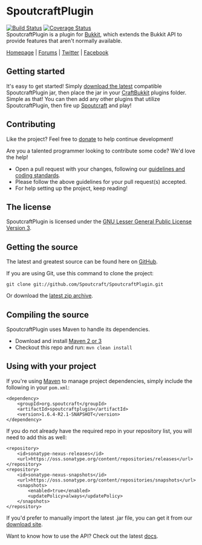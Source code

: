 SpoutcraftPlugin
================
[![Build Status](https://travis-ci.org/Spoutcraft/SpoutcraftPlugin.png?branch=master)](https://travis-ci.org/Spoutcraft/SpoutcraftPlugin) [![Coverage Status](https://coveralls.io/repos/Spoutcraft/SpoutcraftPlugin/badge.png)](https://coveralls.io/r/Spoutcraft/SpoutcraftPlugin)  
SpoutcraftPlugin is a plugin for [Bukkit](http://www.bukkit.org), which extends the Bukkit API to provide features that aren't normally available. 

[Homepage] | [Forums] | [Twitter] | [Facebook]

## Getting started
It's easy to get started! Simply [download the latest][Download] compatible SpoutcraftPlugin jar, then place the jar in your [CraftBukkit](http://dl.bukkit.org) plugins folder. Simple as that! You can then add any other plugins that utilize SpoutcraftPlugin, then fire up [Spoutcraft](https://github.com/Spoutcraft/Spoutcraft) and play!

## Contributing
Like the project? Feel free to [donate] to help continue development!

Are you a talented programmer looking to contribute some code? We'd love the help!
* Open a pull request with your changes, following our [guidelines and coding standards](CONTRIBUTING.md).
* Please follow the above guidelines for your pull request(s) accepted.
* For help setting up the project, keep reading!

## The license
SpoutcraftPlugin is licensed under the [GNU Lesser General Public License Version 3][License].

## Getting the source
The latest and greatest source can be found here on [GitHub][Source].

If you are using Git, use this command to clone the project:

    git clone git://github.com/Spoutcraft/SpoutcraftPlugin.git

Or download the [latest zip archive][Source Download].

## Compiling the source
SpoutcraftPlugin uses Maven to handle its dependencies.

* Download and install [Maven 2 or 3](http://maven.apache.org/download.html)  
* Checkout this repo and run: `mvn clean install`

## Using with your project
If you're using [Maven](http://maven.apache.org/download.html) to manage project dependencies, simply include the following in your `pom.xml`:

    <dependency>
        <groupId>org.spoutcraft</groupId>
        <artifactId>spoutcraftplugin</artifactId>
        <version>1.6.4-R2.1-SNAPSHOT</version>
    </dependency>

If you do not already have the required repo in your repository list, you will need to add this as well:

    <repository>
        <id>sonatype-nexus-releases</id>
        <url>https://oss.sonatype.org/content/repositories/releases</url>
    </repository>
    <repository>
        <id>sonatype-nexus-snapshots</id>
        <url>https://oss.sonatype.org/content/repositories/snapshots</url>
        <snapshots>
            <enabled>true</enabled>
            <updatePolicy>always</updatePolicy>
        </snapshots>
    </repository>

If you'd prefer to manually import the latest .jar file, you can get it from our [download site][Download].

Want to know how to use the API? Check out the latest [docs][Docs].

[Homepage]: http://spoutcraft.org/
[Forums]: http://spoutcraft.org/forums/
[License]: http://www.gnu.org/licenses/lgpl.html
[Source]: https://github.com/Spoutcraft/SpoutcraftPlugin
[Download]: http://spoutcraft.org/downloads/
[Source Download]: https://github.com/Spoutcraft/SpoutcraftPlugin/archive/master.zip
[Docs]: http://spoutcraft.org/docs/plugin/
[Issues]: http://spoutcraft.org/issues/
[Twitter]: https://twitter.com/Spoutcraft
[Facebook]: http://www.facebook.com/pages/Spoutcraft/351909024946422
[Donate]: http://spoutcraft.org/donate/

